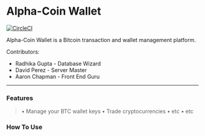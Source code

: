 # Alpha-Coin Wallet

[![CircleCI](https://circleci.com/gh/sharstream/alpha-coin-wallet/tree/backend-alpha-bitcoin.svg?style=svg)](https://circleci.com/gh/sharstream/alpha-coin-wallet/tree/backend-alpha-bitcoin)

Alpha-Coin Wallet is a Bitcoin transaction and wallet management platform.

Contributors:
  - Radhika Gupta - Database Wizard
  - David Perez - Server Master
  - Aaron Chapman - Front End Guru
---
### Features
  > • Manage your BTC wallet keys
  > • Trade cryptocurrencies
  > • etc
  > • etc
  
### How To Use

